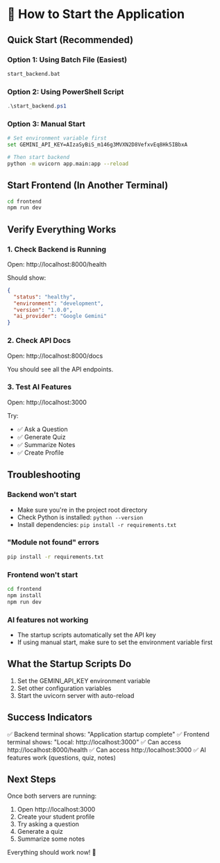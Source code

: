 # 🚀 How to Start the Application

## Quick Start (Recommended)

### Option 1: Using Batch File (Easiest)
```bash
start_backend.bat
```

### Option 2: Using PowerShell Script
```powershell
.\start_backend.ps1
```

### Option 3: Manual Start
```bash
# Set environment variable first
set GEMINI_API_KEY=AIzaSyBiS_m146g3MVXN2D8VefxvEq8Hk5IBbxA

# Then start backend
python -m uvicorn app.main:app --reload
```

## Start Frontend (In Another Terminal)
```bash
cd frontend
npm run dev
```

## Verify Everything Works

### 1. Check Backend is Running
Open: http://localhost:8000/health

Should show:
```json
{
  "status": "healthy",
  "environment": "development",
  "version": "1.0.0",
  "ai_provider": "Google Gemini"
}
```

### 2. Check API Docs
Open: http://localhost:8000/docs

You should see all the API endpoints.

### 3. Test AI Features
Open: http://localhost:3000

Try:
- ✅ Ask a Question
- ✅ Generate Quiz
- ✅ Summarize Notes
- ✅ Create Profile

## Troubleshooting

### Backend won't start
- Make sure you're in the project root directory
- Check Python is installed: `python --version`
- Install dependencies: `pip install -r requirements.txt`

### "Module not found" errors
```bash
pip install -r requirements.txt
```

### Frontend won't start
```bash
cd frontend
npm install
npm run dev
```

### AI features not working
- The startup scripts automatically set the API key
- If using manual start, make sure to set the environment variable first

## What the Startup Scripts Do

1. Set the GEMINI_API_KEY environment variable
2. Set other configuration variables
3. Start the uvicorn server with auto-reload

## Success Indicators

✅ Backend terminal shows: "Application startup complete"
✅ Frontend terminal shows: "Local: http://localhost:3000"
✅ Can access http://localhost:8000/health
✅ Can access http://localhost:3000
✅ AI features work (questions, quiz, notes)

## Next Steps

Once both servers are running:
1. Open http://localhost:3000
2. Create your student profile
3. Try asking a question
4. Generate a quiz
5. Summarize some notes

Everything should work now! 🎉
